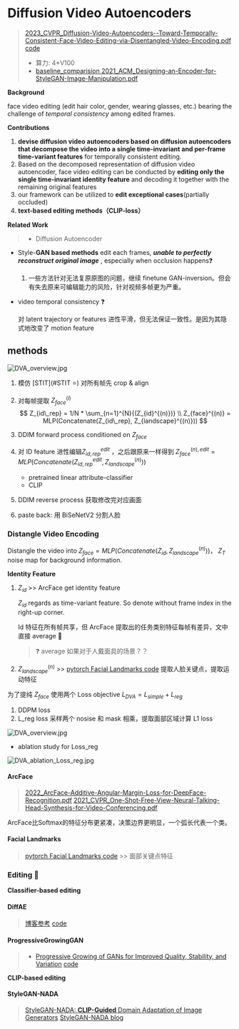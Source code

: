 # Diffusion Video Autoencoders

> [2023_CVPR_Diffusion-Video-Autoencoders--Toward-Temporally-Consistent-Face-Video-Editing-via-Disentangled-Video-Encoding.pdf](./2023_CVPR_Diffusion-Video-Autoencoders--Toward-Temporally-Consistent-Face-Video-Editing-via-Disentangled-Video-Encoding.pdf)
> [code](https://github.com/man805/Diffusion-Video-Autoencoders)
>
> - 算力: 4*V100
> - [baseline_comparision 2021_ACM_Designing-an-Encoder-for-StyleGAN-Image-Manipulation.pdf](2021_ACM_Designing-an-Encoder-for-StyleGAN-Image-Manipulation.pdf)

**Background**

face video editing (edit hair color, gender, wearing glasses, etc.) bearing the challenge of *temporal consistency* among edited frames.

**Contributions**

1. **devise diffusion video autoencoders based on diffusion autoencoders that decompose the video into a single time-invariant and per-frame time-variant features** for temporally consistent editing.
1. Based on the decomposed representation of diffusion video autoencoder, face video editing can be conducted by **editing only the single time-invariant identity feature** and decoding it together with the remaining original features
1. our framework can be utilized to **edit exceptional cases**(partially occluded)
1. **text-based editing methods（CLIP-loss）**



**Related Work**

> - Diffusion Autoencoder

- Style-**GAN based methods** edit each frames, ***unable to perfectly reconstruct original image*** , especially when occlusion happens:question:

  1. 一些方法针对无法复原原图的问题，继续 finetune GAN-inversion。但会有失去原来可编辑能力的风险，针对视频多帧更为严重。

- video temporal consistency :question:

  对 latent trajectory or features 进性平滑，但无法保证一致性。是因为其隐式地改变了 motion feature



## methods

![DVA_overview.jpg](C:\Users\Loki\workspace\LearningJourney_Notes\Tongji_CV_group\docs\DVA_overview.jpg)

1. 模仿 [STIT](#STIT :star:) 对所有帧先 crop & align 

2. 对每帧提取 $Z_{face}^{(i)}$
   $$
   Z_{id\_rep} = 1/N * \sum_{n=1}^{N}{(Z_{id}^{(n)})}
   \\
   Z_{face}^{(n)} = MLP(Concatenate(Z_{id\_rep}, Z_{landscape}^{(n)}))
   $$

3. DDIM forward process conditioned on $Z_{face}$

4. 对 ID feature 进性编辑$Z_{id,rep}^{edit}$ ，之后跟原来一样得到 $Z_{face}^{(n),edit} = MLP(Concatenate(Z_{id,rep}^{edit}, Z_{landscape}^{(n)}))$

   - pretrained linear attribute-classifier
   - CLIP

5. DDIM reverse process 获取修改完对应画面

6. paste back: 用 BiSeNetV2 分割人脸



### Distangle Video Encoding

Distangle the video into $Z_{face} = MLP(Concatenate(Z_{id}, Z_{landscape}^{(n)}))$， $Z_{T}$ noise map for background information.

**Identity Feature**

1. $Z_{id}$ >> ArcFace get identity feature

   $Z_{id}$ regards as time-variant feature. So denote without frame index in the right-up corner.

   Id 特征在所有帧共享，但 ArcFace 提取出的任务类别特征每帧有差异，文中直接 average :rotating_light:

   > :question: average 如果对于人戴面具的场景？？

   

2. $Z_{landscape}^{(n)}$ >> [pytorch Facial Landmarks code](https://github.com/cunjian/pytorch_face_landmark) 提取人脸关键点，提取运动特征



为了提纯 $Z_{face}$ 使用两个 Loss objective $L_{DVA} = L_{simple} + L_{reg}$

1. DDPM loss
2. L_reg loss 采样两个 nosise 和 mask 相乘，提取面部区域计算 L1 loss

![DVA_overview.jpg](C:\Users\Loki\workspace\LearningJourney_Notes\Tongji_CV_group\docs\DVA_overview.jpg)

- ablation study for  Loss_reg

![DVA_ablation_Loss_reg.jpg](C:\Users\Loki\workspace\LearningJourney_Notes\Tongji_CV_group\docs\DVA_ablation_Loss_reg.jpg)



#### ArcFace

> [2022_ArcFace-Additive-Angular-Margin-Loss-for-DeepFace-Recognition.pdf](./FaceFeature/2022_ArcFace-Additive-Angular-Margin-Loss-for-DeepFace-Recognition.pdf)
> [2021_CVPR_One-Shot-Free-View-Neural-Talking-Head-Synthesis-for-Video-Conferencing.pdf](./FaceFeature/2021_CVPR_One-Shot-Free-View-Neural-Talking-Head-Synthesis-for-Video-Conferencing.pdf)

ArcFace比Softmax的特征分布更紧凑，决策边界更明显，一个弧长代表一个类。



#### Facial Landmarks

> [pytorch Facial Landmarks code](https://github.com/cunjian/pytorch_face_landmark) >> 面部关键点特征



### Editing :key:

**Classifier-based editing**

#### DiffAE

> [博客参考](https://zhuanlan.zhihu.com/p/625386246)
> [code](https://github.com/phizaz/diffae)



#### ProgressiveGrowingGAN

> - [Progressive Growing of GANs for Improved Quality, Stability, and Variation](https://arxiv.org/abs/1710.10196)
>   [code](https://github.com/tkarras/progressive_growing_of_gans.git)



**CLIP-based editing**

#### StyleGAN-NADA

> [StyleGAN-NADA: **CLIP-Guided** Domain Adaptation of Image Generators](https://arxiv.org/abs/2108.00946)
> [StyleGAN-NADA blog](https://zhuanlan.zhihu.com/p/422788325)



